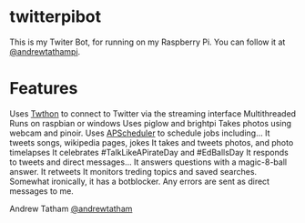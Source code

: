 twitterpibot
============

This is my Twiter Bot, for running on my Raspberry Pi. You can follow it at [@andrewtathampi](https://twitter.com/andrewtathampi).

# Features
Uses [Twthon](https://github.com/ryanmcgrath/twython) to connect to Twitter via the streaming interface
Multithreaded
Runs on raspbian or windows
Uses piglow and brightpi
Takes photos using webcam and pinoir.
Uses [APScheduler](https://pypi.python.org/pypi/APScheduler/) to schedule jobs including...
It tweets songs, wikipedia pages, jokes 
It takes and tweets photos, and photo timelapses
It celebrates #TalkLikeAPirateDay and #EdBallsDay
It responds to tweets and direct messages...
It answers questions with a magic-8-ball answer.
It retweets 
It monitors treding topics and saved searches.
Somewhat ironically, it has a botblocker.
Any errors are sent as direct messages to me.

Andrew Tatham
[@andrewtatham](https://twitter.com/andrewtatham)